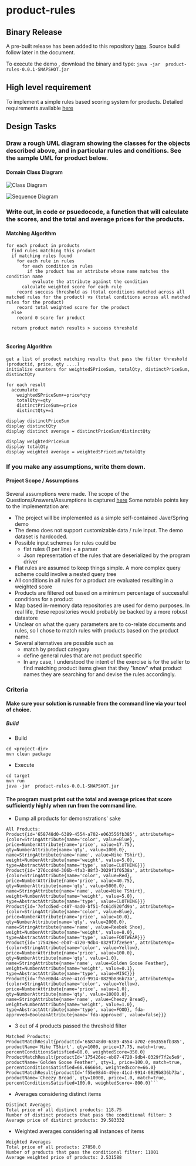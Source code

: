 # product-rules
## Binary Release
A pre-built release has been added to this repository [here](release/). Source build follow later in the document. 

To execute the demo , download the binary and type: `java -jar  product-rules-0.0.1-SNAPSHOT.jar`
## High level requirement
To implement a simple rules based scoring system for products. Detailed requirements available [here](docs/requirements.docx)

## Design Tasks
### Draw a rough UML diagram showing the classes for the objects described above, and in particular rules and conditions. See the sample UML for product below.
#### Domain Class Diagram

![Class Diagram](http://www.plantuml.com/plantuml/proxy?src=https://raw.githubusercontent.com/balamuru/product-rules/master/docs/uml/class.puml)

![Sequence Diagram](http://www.plantuml.com/plantuml/proxy?src=https://raw.githubusercontent.com/balamuru/product-rules/master/docs/uml/messages.puml)

### Write out, in code or psuedocode, a function that will calculate the scores, and the total and average prices for the products.
#### Matching Algorithm
```
for each product in products
  find rules matching this product
  if matching rules found
    for each rule in rules
      for each condition in rules
        if the product has an attribute whose name matches the condition name
          evaluate the attribute against the condition
      calculate weighted score for each rule          
    record success threshold as (total conditions matched across all matched rules for the product) vs (total conditions across all matched rules for the product)
    record total weighted score for the product      
  else
    record 0 score for product
  
  return product match results > success threshold  
   
```

#### Scoring Algorithm
```
get a list of product matching results that pass the filter threshold (productid, price, qty ....) 
initialize counters for weightedSPriceSum, totalQty, distinctPriceSum, distinctQty

for each result
  accumulate 
    weightedSPriceSum+=price*qty
    totalQty+=qty
    distinctPriceSum+=price
    distinctQty+=1

display distinctPriceSum
display distinctQty
display distinct average = distinctPriceSum/distinctQty

display weightedPriceSum
display totalQty
display weighted average = weightedSPriceSum/totalQty
```


### If you make any assumptions, write them down.
#### Project Scope / Assumptions
Several assumptions were made. The scope of the Questions/Answers/Assumptions is captured [here](docs/questions-and-assumptions.md)
Some notable points key to the implementation are:
* The project will be implemented as a simple self-contained Jave/Spring demo
* The demo does not support customizable data / rule input. The demo dataset is hardcoded.
* Possible input schemes for rules could be
  * flat rules (1 per line) + a parser
  * Json representation of the rules that are deserialized by the program driver
* Flat rules are assumed to keep things simple. A more complex query scheme could involve a nested query tree
* All conditions in all rules for a product are evaluated resulting in a weighted score
* Products are filtered out based on a minimum percentage of successful conditions for a product
* Map based in-memory data repositories are used for demo purposes. In real life, these repositories would probably be backed by a more robust datastore
* Unclear on what the query parameters are to co-relate documents and rules, so I chose to match rules with products based on the product name.
* Several alternatives are possible such as
  * match by product category
  * define general rules that are not product specific
  * In any case, I understood the intent of the exercise is for the seller to find matching product items given that they "know" what product names they are searching for and devise the rules accordingly.


### Criteria
#### Make sure your solution is runnable from the command line via your tool of choice.
##### Build
* Build 
```
cd <project-dir>
mvn clean package
```
* Execute
```
cd target
mvn run
java -jar  product-rules-0.0.1-SNAPSHOT.jar 
```
#### The program must print out the total and average prices that score sufficiently highly when run from the command line.
* Dump all products for demonstrations' sake
```
All Products:
Product{id='658748d0-6389-4554-a702-e063556fb385', attributeMap={color=StringAttribute{name='color', value=Blue}, price=NumberAttribute{name='price', value=17.75}, qty=NumberAttribute{name='qty', value=1000.0}, name=StringAttribute{name='name', value=Nike TShirt}, weight=NumberAttribute{name='weight', value=5.0}, type=AbstractAttribute{name='type', value=CLOTHING}}}
Product{id='276ccd4d-306b-4fa3-88f3-3029f1f0538a', attributeMap={color=StringAttribute{name='color', value=Red}, price=NumberAttribute{name='price', value=40.75}, qty=NumberAttribute{name='qty', value=5000.0}, name=StringAttribute{name='name', value=Nike TShirt}, weight=NumberAttribute{name='weight', value=5.0}, type=AbstractAttribute{name='type', value=CLOTHING}}}
Product{id='7efcd5ed-c487-4ad0-bf51-fc61d920fd9a', attributeMap={color=StringAttribute{name='color', value=Blue}, price=NumberAttribute{name='price', value=10.0}, qty=NumberAttribute{name='qty', value=2000.0}, name=StringAttribute{name='name', value=Reebok Shoe}, weight=NumberAttribute{name='weight', value=8.0}, type=AbstractAttribute{name='type', value=FOOTWEAR}}}
Product{id='175426ec-eb07-4720-9db4-0329f7f2e5e9', attributeMap={color=StringAttribute{name='color', value=Yellow}, price=NumberAttribute{name='price', value=100.0}, qty=NumberAttribute{name='qty', value=1.0}, name=StringAttribute{name='name', value=Golden Goose Feather}, weight=NumberAttribute{name='weight', value=0.1}, type=AbstractAttribute{name='type', value=MISC}}}
Product{id='f55e08d4-49ee-41cd-9914-0829b836b73a', attributeMap={color=StringAttribute{name='color', value=Yellow}, price=NumberAttribute{name='price', value=1.0}, qty=NumberAttribute{name='qty', value=10000.0}, name=StringAttribute{name='name', value=Cheezy Bread}, weight=NumberAttribute{name='weight', value=1.0}, type=AbstractAttribute{name='type', value=FOOD}, fda-approved=BooleanAttribute{name='fda-approved', value=false}}}

```
* 3 out of 4 products passed the threshold filter
```
Matched Products:
ProductMatchResult{productId='658748d0-6389-4554-a702-e063556fb385', productName='Nike TShirt', qty=1000, price=17.75, match=true, percentConditionsSatisfied=80.0, weightedScore=350.0}
ProductMatchResult{productId='175426ec-eb07-4720-9db4-0329f7f2e5e9', productName='Golden Goose Feather', qty=1, price=100.0, match=true, percentConditionsSatisfied=66.666664, weightedScore=66.0}
ProductMatchResult{productId='f55e08d4-49ee-41cd-9914-0829b836b73a', productName='Cheezy Bread', qty=10000, price=1.0, match=true, percentConditionsSatisfied=100.0, weightedScore=-800.0}```
```

* Averages considering distinct items
```
Distinct Averages
Total price of all distinct products: 118.75
Number of distinct products that pass the conditional filter: 3
Average price of distinct products: 39.583332
```

* Weighted averages considering all instances of items
```
Weighted Averages
Total price of all products: 27850.0
Number of products that pass the conditional filter: 11001
Average weighted price of products: 2.531588
```
